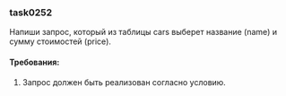 
### task0252

Напиши запрос, который из таблицы cars выберет название (name) и сумму стоимостей (price).


#### Требования:
1.	Запрос должен быть реализован согласно условию.

